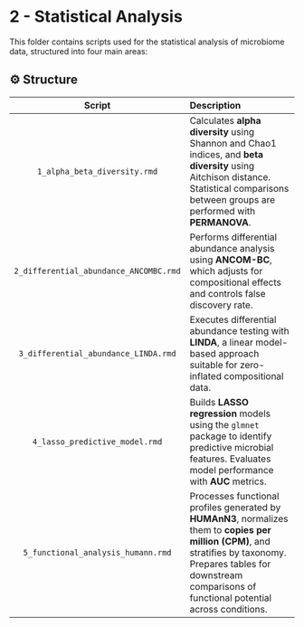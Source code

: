 # 2 - Statistical Analysis
This folder contains scripts used for the statistical analysis of microbiome data, structured into four main areas:


## ⚙️ Structure

| Script                         | Description                                                                                                      |
|:-----------------------------:|:-----------------------------------------------------------------------------------------------------------------|
| `1_alpha_beta_diversity.rmd`    | Calculates **alpha diversity** using Shannon and Chao1 indices, and **beta diversity** using Aitchison distance. Statistical comparisons between groups are performed with **PERMANOVA**. |
| `2_differential_abundance_ANCOMBC.rmd` | Performs differential abundance analysis using **ANCOM-BC**, which adjusts for compositional effects and controls false discovery rate. |
| `3_differential_abundance_LINDA.rmd`   | Executes differential abundance testing with **LINDA**, a linear model-based approach suitable for zero-inflated compositional data. |
| `4_lasso_predictive_model.rmd`  | Builds **LASSO regression** models using the `glmnet` package to identify predictive microbial features. Evaluates model performance with **AUC** metrics. |
| `5_functional_analysis_humann.rmd` | Processes functional profiles generated by **HUMAnN3**, normalizes them to **copies per million (CPM)**, and stratifies by taxonomy. Prepares tables for downstream comparisons of functional potential across conditions. |

